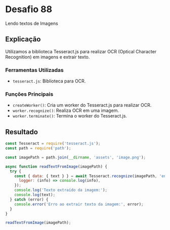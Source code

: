 # Desafio 88

Lendo textos de Imagens

## Explicação

Utilizamos a biblioteca Tesseract.js para realizar OCR (Optical Character Recognition) em imagens e extrair texto.

### Ferramentas Utilizadas

- `tesseract.js`: Biblioteca para OCR.

### Funções Principais

- `createWorker()`: Cria um worker do Tesseract.js para realizar OCR.
- `worker.recognize()`: Realiza OCR em uma imagem.
- `worker.terminate()`: Termina o worker do Tesseract.js.

## Resultado

```js
const Tesseract = require('tesseract.js');
const path = require('path');

const imagePath = path.join(__dirname, 'assets', 'image.png');

async function readTextFromImage(imagePath) {
  try {
    const { data: { text } } = await Tesseract.recognize(imagePath, 'eng', {
      logger: (info) => console.log(info), 
    });
    console.log('Texto extraído da imagem:');
    console.log(text);
  } catch (error) {
    console.error('Erro ao extrair texto da imagem:', error);
  }
}

readTextFromImage(imagePath);
```